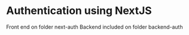 # Authentication using NextJS

Front end on folder next-auth
Backend included on folder backend-auth
